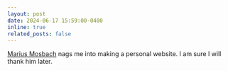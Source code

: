 ```yaml
---
layout: post
date: 2024-06-17 15:59:00-0400
inline: true
related_posts: false
---
```


[Marius Mosbach](https://mmarius.github.io/) nags me into making a personal website. I am sure I will thank him later.
